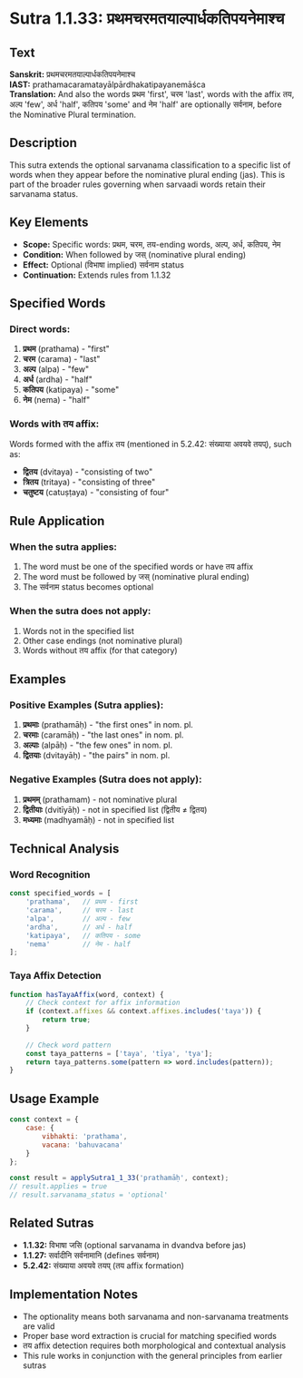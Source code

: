 # Sutra 1.1.33: प्रथमचरमतयाल्पार्धकतिपयनेमाश्च

## Text
**Sanskrit:** प्रथमचरमतयाल्पार्धकतिपयनेमाश्च  
**IAST:** prathamacaramatayālpārdhakatipayanemāśca  
**Translation:** And also the words प्रथम 'first', चरम 'last', words with the affix तय, अल्प 'few', अर्ध 'half', कतिपय 'some' and नेम 'half' are optionally सर्वनाम, before the Nominative Plural termination.

## Description
This sutra extends the optional sarvanama classification to a specific list of words when they appear before the nominative plural ending (jas). This is part of the broader rules governing when sarvaadi words retain their sarvanama status.

## Key Elements
- **Scope:** Specific words: प्रथम, चरम, तय-ending words, अल्प, अर्ध, कतिपय, नेम
- **Condition:** When followed by जस् (nominative plural ending)
- **Effect:** Optional (विभाषा implied) सर्वनाम status
- **Continuation:** Extends rules from 1.1.32

## Specified Words

### Direct words:
1. **प्रथम** (prathama) - "first"
2. **चरम** (carama) - "last" 
3. **अल्प** (alpa) - "few"
4. **अर्ध** (ardha) - "half"
5. **कतिपय** (katipaya) - "some"
6. **नेम** (nema) - "half"

### Words with तय affix:
Words formed with the affix तय (mentioned in 5.2.42: संख्याया अवयवे तयप्), such as:
- **द्वितय** (dvitaya) - "consisting of two"
- **त्रितय** (tritaya) - "consisting of three"
- **चतुष्टय** (catuṣṭaya) - "consisting of four"

## Rule Application

### When the sutra applies:
1. The word must be one of the specified words or have तय affix
2. The word must be followed by जस् (nominative plural ending)
3. The सर्वनाम status becomes optional

### When the sutra does not apply:
1. Words not in the specified list
2. Other case endings (not nominative plural)
3. Words without तय affix (for that category)

## Examples

### Positive Examples (Sutra applies):
1. **प्रथमाः** (prathamāḥ) - "the first ones" in nom. pl.
2. **चरमाः** (caramāḥ) - "the last ones" in nom. pl.
3. **अल्पाः** (alpāḥ) - "the few ones" in nom. pl.
4. **द्वितयाः** (dvitayāḥ) - "the pairs" in nom. pl.

### Negative Examples (Sutra does not apply):
1. **प्रथमम्** (prathamam) - not nominative plural
2. **द्वितीयाः** (dvitīyāḥ) - not in specified list (द्वितीय ≠ द्वितय)
3. **मध्यमाः** (madhyamāḥ) - not in specified list

## Technical Analysis

### Word Recognition
```javascript
const specified_words = [
    'prathama',   // प्रथम - first
    'carama',     // चरम - last  
    'alpa',       // अल्प - few
    'ardha',      // अर्ध - half
    'katipaya',   // कतिपय - some
    'nema'        // नेम - half
];
```

### Taya Affix Detection
```javascript
function hasTayaAffix(word, context) {
    // Check context for affix information
    if (context.affixes && context.affixes.includes('taya')) {
        return true;
    }
    
    // Check word pattern
    const taya_patterns = ['taya', 'tīya', 'tya'];
    return taya_patterns.some(pattern => word.includes(pattern));
}
```

## Usage Example

```javascript
const context = {
    case: {
        vibhakti: 'prathama',
        vacana: 'bahuvacana'
    }
};

const result = applySutra1_1_33('prathamāḥ', context);
// result.applies = true
// result.sarvanama_status = 'optional'
```

## Related Sutras
- **1.1.32:** विभाषा जसि (optional sarvanama in dvandva before jas)
- **1.1.27:** सर्वादीनि सर्वनामानि (defines सर्वनाम)
- **5.2.42:** संख्याया अवयवे तयप् (तय affix formation)

## Implementation Notes
- The optionality means both sarvanama and non-sarvanama treatments are valid
- Proper base word extraction is crucial for matching specified words
- तय affix detection requires both morphological and contextual analysis
- This rule works in conjunction with the general principles from earlier sutras
